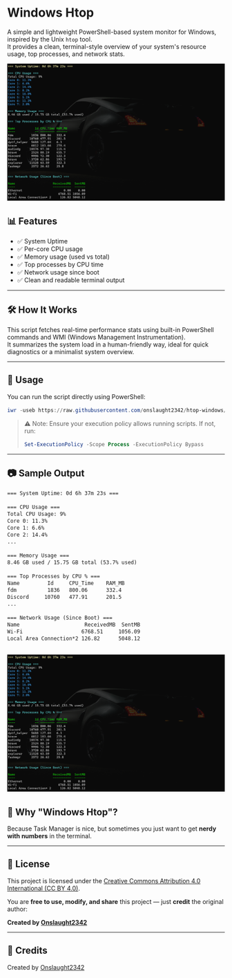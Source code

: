 # Windows Htop

A simple and lightweight PowerShell-based system monitor for Windows, inspired by the Unix `htop` tool.  
It provides a clean, terminal-style overview of your system's resource usage, top processes, and network stats.

![Windows Htop Terminal Output](asset/terminal.png)

## 📊 Features

- ✅ System Uptime
- ✅ Per-core CPU usage
- ✅ Memory usage (used vs total)
- ✅ Top processes by CPU time
- ✅ Network usage since boot
- ✅ Clean and readable terminal output

---

## 🛠 How It Works

This script fetches real-time performance stats using built-in PowerShell commands and WMI (Windows Management Instrumentation).  
It summarizes the system load in a human-friendly way, ideal for quick diagnostics or a minimalist system overview.

---

## 🚀 Usage

You can run the script directly using PowerShell:

```powershell
iwr -useb https://raw.githubusercontent.com/onslaught2342/htop-windows/main/htop.ps1 | iex
```

> ⚠️ Note: Ensure your execution policy allows running scripts. If not, run:
>
> ```powershell
> Set-ExecutionPolicy -Scope Process -ExecutionPolicy Bypass
> ```

---

## 📷 Sample Output

```
=== System Uptime: 0d 6h 37m 23s ===

=== CPU Usage ===
Total CPU Usage: 9%
Core 0: 11.3%
Core 1: 6.6%
Core 2: 14.4%
...

=== Memory Usage ===
8.46 GB used / 15.75 GB total (53.7% used)

=== Top Processes by CPU % ===
Name         Id     CPU_Time    RAM_MB
fdm          1836   800.06      332.4
Discord     10760   477.91      201.5
...

=== Network Usage (Since Boot) ===
Name                     ReceivedMB  SentMB
Wi-Fi                   6768.51     1056.09
Local Area Connection*2 126.82      5048.12
```

## ![Screenshot of Windows Htop](asset/terminal.png)

## 🧠 Why "Windows Htop"?

Because Task Manager is nice, but sometimes you just want to get **nerdy with numbers** in the terminal.

---

## 🖤 License

This project is licensed under the [Creative Commons Attribution 4.0 International (CC BY 4.0)](https://creativecommons.org/licenses/by/4.0/).

You are **free to use, modify, and share** this project — just **credit** the original author:

**Created by [Onslaught2342](https://github.com/onslaught2342)**

---

## 🙌 Credits

Created by [Onslaught2342](https://github.com/onslaught2342)

```

```

